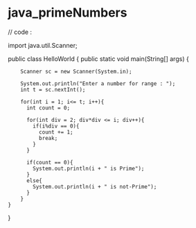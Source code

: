# java_primeNumbers

// code : 

import java.util.Scanner;

public class HelloWorld {
    public static void main(String[] args) {
        
        Scanner sc = new Scanner(System.in);
        
        System.out.println("Enter a number for range : ");
        int t = sc.nextInt();
        
        for(int i = 1; i<= t; i++){
          int count = 0;
          
          for(int div = 2; div*div <= i; div++){
            if(i%div == 0){
              count += 1;
              break;
            }
          }
          
          if(count == 0){
            System.out.println(i + " is Prime");
          }
          else{
            System.out.println(i + " is not-Prime");
          }
        }
    }
}

